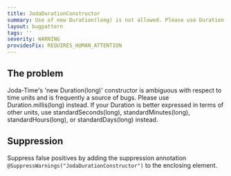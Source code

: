 ```yaml
---
title: JodaDurationConstructor
summary: Use of new Duration(long) is not allowed. Please use Duration.millis(long) instead.
layout: bugpattern
tags: ''
severity: WARNING
providesFix: REQUIRES_HUMAN_ATTENTION
---
```


<!--
*** AUTO-GENERATED, DO NOT MODIFY ***
To make changes, edit the @BugPattern annotation or the explanation in docs/bugpattern.
-->

## The problem
Joda-Time's 'new Duration(long)' constructor is ambiguous with respect to time units and is frequently a source of bugs. Please use Duration.millis(long) instead. If your Duration is better expressed in terms of other units, use standardSeconds(long), standardMinutes(long), standardHours(long), or standardDays(long) instead.

## Suppression
Suppress false positives by adding the suppression annotation `@SuppressWarnings("JodaDurationConstructor")` to the enclosing element.
